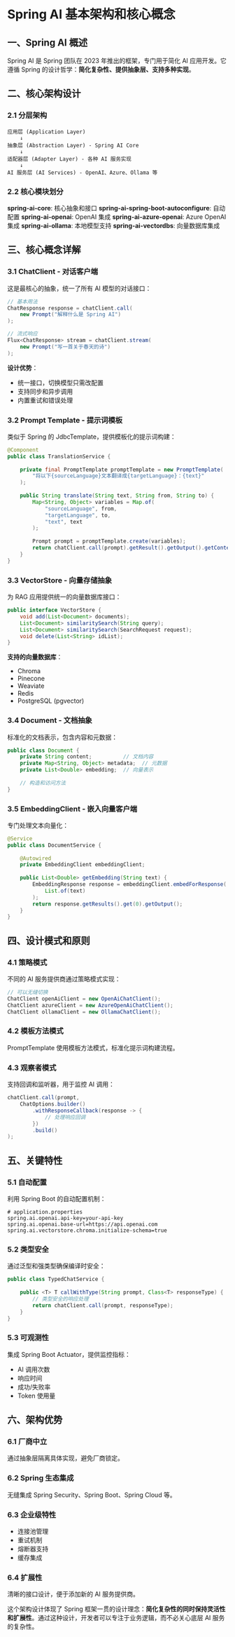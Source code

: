 # Spring AI 基本架构和核心概念

## 一、Spring AI 概述

Spring AI 是 Spring 团队在 2023 年推出的框架，专门用于简化 AI 应用开发。它遵循 Spring 的设计哲学：**简化复杂性、提供抽象层、支持多种实现**。

## 二、核心架构设计

### 2.1 分层架构

```
应用层 (Application Layer)
    ↓
抽象层 (Abstraction Layer) - Spring AI Core
    ↓
适配器层 (Adapter Layer) - 各种 AI 服务实现
    ↓
AI 服务层 (AI Services) - OpenAI、Azure、Ollama 等
```

### 2.2 核心模块划分

**spring-ai-core**: 核心抽象和接口 **spring-ai-spring-boot-autoconfigure**: 自动配置 **spring-ai-openai**: OpenAI 集成 **spring-ai-azure-openai**: Azure OpenAI 集成 **spring-ai-ollama**: 本地模型支持 **spring-ai-vectordbs**: 向量数据库集成

## 三、核心概念详解

### 3.1 ChatClient - 对话客户端

这是最核心的抽象，统一了所有 AI 模型的对话接口：

```java
// 基本用法
ChatResponse response = chatClient.call(
    new Prompt("解释什么是 Spring AI")
);

// 流式响应
Flux<ChatResponse> stream = chatClient.stream(
    new Prompt("写一首关于春天的诗")
);
```

**设计优势**：

- 统一接口，切换模型只需改配置
- 支持同步和异步调用
- 内置重试和错误处理

### 3.2 Prompt Template - 提示词模板

类似于 Spring 的 JdbcTemplate，提供模板化的提示词构建：

```java
@Component
public class TranslationService {
    
    private final PromptTemplate promptTemplate = new PromptTemplate(
        "将以下{sourceLanguage}文本翻译成{targetLanguage}：{text}"
    );
    
    public String translate(String text, String from, String to) {
        Map<String, Object> variables = Map.of(
            "sourceLanguage", from,
            "targetLanguage", to,
            "text", text
        );
        
        Prompt prompt = promptTemplate.create(variables);
        return chatClient.call(prompt).getResult().getOutput().getContent();
    }
}
```

### 3.3 VectorStore - 向量存储抽象

为 RAG 应用提供统一的向量数据库接口：

```java
public interface VectorStore {
    void add(List<Document> documents);
    List<Document> similaritySearch(String query);
    List<Document> similaritySearch(SearchRequest request);
    void delete(List<String> idList);
}
```

**支持的向量数据库**：

- Chroma
- Pinecone
- Weaviate
- Redis
- PostgreSQL (pgvector)

### 3.4 Document - 文档抽象

标准化的文档表示，包含内容和元数据：

```java
public class Document {
    private String content;          // 文档内容
    private Map<String, Object> metadata;  // 元数据
    private List<Double> embedding;  // 向量表示
    
    // 构造和访问方法
}
```

### 3.5 EmbeddingClient - 嵌入向量客户端

专门处理文本向量化：

```java
@Service
public class DocumentService {
    
    @Autowired
    private EmbeddingClient embeddingClient;
    
    public List<Double> getEmbedding(String text) {
        EmbeddingResponse response = embeddingClient.embedForResponse(
            List.of(text)
        );
        return response.getResults().get(0).getOutput();
    }
}
```

## 四、设计模式和原则

### 4.1 策略模式

不同的 AI 服务提供商通过策略模式实现：

```java
// 可以无缝切换
ChatClient openAiClient = new OpenAiChatClient();
ChatClient azureClient = new AzureOpenAiChatClient();
ChatClient ollamaClient = new OllamaChatClient();
```

### 4.2 模板方法模式

PromptTemplate 使用模板方法模式，标准化提示词构建流程。

### 4.3 观察者模式

支持回调和监听器，用于监控 AI 调用：

```java
chatClient.call(prompt, 
    ChatOptions.builder()
        .withResponseCallback(response -> {
            // 处理响应回调
        })
        .build()
);
```

## 五、关键特性

### 5.1 自动配置

利用 Spring Boot 的自动配置机制：

```properties
# application.properties
spring.ai.openai.api-key=your-api-key
spring.ai.openai.base-url=https://api.openai.com
spring.ai.vectorstore.chroma.initialize-schema=true
```

### 5.2 类型安全

通过泛型和强类型确保编译时安全：

```java
public class TypedChatService {
    
    public <T> T callWithType(String prompt, Class<T> responseType) {
        // 类型安全的响应处理
        return chatClient.call(prompt, responseType);
    }
}
```

### 5.3 可观测性

集成 Spring Boot Actuator，提供监控指标：

- AI 调用次数
- 响应时间
- 成功/失败率
- Token 使用量

## 六、架构优势

### 6.1 厂商中立

通过抽象层隔离具体实现，避免厂商锁定。

### 6.2 Spring 生态集成

无缝集成 Spring Security、Spring Boot、Spring Cloud 等。

### 6.3 企业级特性

- 连接池管理
- 重试机制
- 熔断器支持
- 缓存集成

### 6.4 扩展性

清晰的接口设计，便于添加新的 AI 服务提供商。

这个架构设计体现了 Spring 框架一贯的设计理念：**简化复杂性的同时保持灵活性和扩展性**。通过这种设计，开发者可以专注于业务逻辑，而不必关心底层 AI 服务的复杂性。